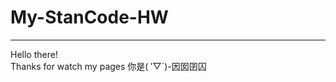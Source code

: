 # My-StanCode-HW
--------------------------------
Hello there!\
Thanks for watch my pages
你是( ′▽`)-因囡囝囚

